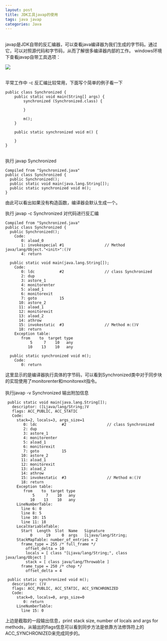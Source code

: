 ```yaml
---
layout: post
title: JDK工具javap的使用
tags: java javap
categories: Java
---
```


<div class="toc"></div>

<br/>
javap是JDK自带的反汇编器，可以查看java编译器为我们生成的字节码。通过它，可以对照源代码和字节码，从而了解很多编译器内部的工作。
windows环境下查看javap自带工具选项：
  
![](http://i.imgur.com/jex8Ghb.png)

<br/>
平常工作中 -c 反汇编比较常用，下面写个简单的例子看一下

	public class Synchronized {
	    public static void main(String[] args) {
	        synchronized (Synchronized.class) {
	
	        }
	
	        m();
	    }
	
	    public static synchronized void m() {
	
	    }
	}

<br/>
执行 javap Synchronized
    
	Compiled from "Synchronized.java"
	public class Synchronized {
	  public Synchronized();
	  public static void main(java.lang.String[]);
	  public static synchronized void m();
	}

由此可以看出如果没有构造函数，编译器会默认生成一个。

执行 javap -c Synchronized  对代码进行反汇编

	Compiled from "Synchronized.java"
	public class Synchronized {
	  public Synchronized();
	    Code:
	       0: aload_0
	       1: invokespecial #1                  // Method java/lang/Object."<init>":()V
	       4: return
	
	  public static void main(java.lang.String[]);
	    Code:
	       0: ldc           #2                  // class Synchronized
	       2: dup
	       3: astore_1
	       4: monitorenter
	       5: aload_1
	       6: monitorexit
	       7: goto          15
	      10: astore_2
	      11: aload_1
	      12: monitorexit
	      13: aload_2
	      14: athrow
	      15: invokestatic  #3                  // Method m:()V
	      18: return
	    Exception table:
	       from    to  target type
	           5     7    10   any
	          10    13    10   any
	
	  public static synchronized void m();
	    Code:
	       0: return

这里显示的是编译器执行具体的字节码，可以看到Synchronized类中对于同步块的实现使用了monitorenter和monitorexit指令。  
<br/>
执行javap -v Synchronized 输出附加信息
  
	 public static void main(java.lang.String[]);
	   descriptor: ([Ljava/lang/String;)V
	   flags: ACC_PUBLIC, ACC_STATIC
	   Code:
	     stack=2, locals=3, args_size=1
	        0: ldc           #2                  // class Synchronized
	        2: dup
	        3: astore_1
	        4: monitorenter
	        5: aload_1
	        6: monitorexit
	        7: goto          15
	       10: astore_2
	       11: aload_1
	       12: monitorexit
	       13: aload_2
	       14: athrow
	       15: invokestatic  #3                  // Method m:()V
	       18: return
	     Exception table:
	        from    to  target type
	            5     7    10   any
	           10    13    10   any
	     LineNumberTable:
	       line 6: 0
	       line 8: 5
	       line 10: 15
	       line 11: 18
	     LocalVariableTable:
	       Start  Length  Slot  Name   Signature
	           0      19     0  args   [Ljava/lang/String;
	     StackMapTable: number_of_entries = 2
	       frame_type = 255 /* full_frame */
	         offset_delta = 10
	         locals = [ class "[Ljava/lang/String;", class java/lang/Object ]
	         stack = [ class java/lang/Throwable ]
	       frame_type = 250 /* chop */
	         offset_delta = 4
	
	 public static synchronized void m();
	   descriptor: ()V
	   flags: ACC_PUBLIC, ACC_STATIC, ACC_SYNCHRONIZED
	   Code:
	     stack=0, locals=0, args_size=0
	        0: return
	     LineNumberTable:
	       line 15: 0

上边是截取的一段输出信息，print stack size, number of locals and args for methods，从输出的flags信息可以看到同步方法是依靠方法修饰符上的ACC_SYNCHRONIZED来完成同步的。

<br/>
